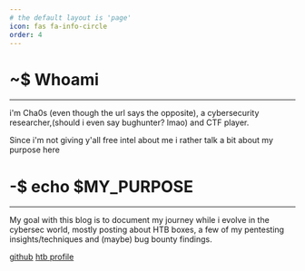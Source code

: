 ```yaml
---
# the default layout is 'page'
icon: fas fa-info-circle
order: 4
---
```


# ~$ Whoami
---

i'm Cha0s (even though the url says the opposite), a cybersecurity researcher,(should i even say bughunter? lmao) and CTF player. 

Since i'm not giving y'all free intel about me i rather talk a bit about my purpose here

# -$ echo $MY_PURPOSE
---

My goal with this blog is to document my journey while i evolve in the cybersec world, mostly posting about HTB boxes, a few of my pentesting insights/techniques and (maybe) bug bounty findings.

[github](https://github.com/imnotcha0s)
[htb profile](https://app.hackthebox.com/profile/303213)